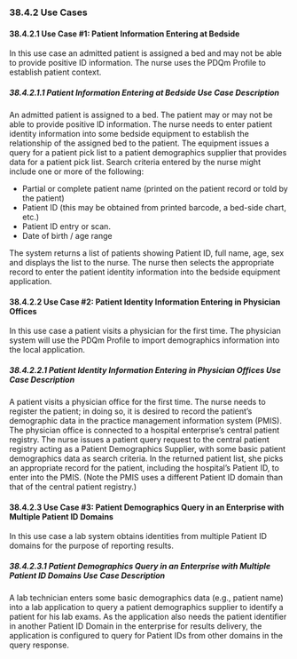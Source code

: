 ### 38.4.2 Use Cases

#### 38.4.2.1 Use Case #1: Patient Information Entering at Bedside
In this use case an admitted patient is assigned a bed and may not be able to provide positive ID information. The nurse uses the PDQm Profile to establish patient context.

##### 38.4.2.1.1 Patient Information Entering at Bedside Use Case Description
An admitted patient is assigned to a bed. The patient may or may not be able to provide positive ID information. The nurse needs to enter patient identity information into some bedside equipment to establish the relationship of the assigned bed to the patient. The equipment issues a query for a patient pick list to a patient demographics supplier that provides data for a patient pick list. Search criteria entered by the nurse might include one or more of the following:

*	Partial or complete patient name (printed on the patient record or told by the patient)
*	Patient ID (this may be obtained from printed barcode, a bed-side chart, etc.)
*	Patient ID entry or scan.
*	Date of birth / age range

The system returns a list of patients showing Patient ID, full name, age, sex and displays the list to the nurse. The nurse then selects the appropriate record to enter the patient identity information into the bedside equipment application.

#### 38.4.2.2 Use Case #2: Patient Identity Information Entering in Physician Offices
In this use case a patient visits a physician for the first time. The physician system will use the PDQm Profile to import demographics information into the local application.

##### 38.4.2.2.1 Patient Identity Information Entering in Physician Offices Use Case Description
A patient visits a physician office for the first time. The nurse needs to register the patient; in doing so, it is desired to record the patient’s demographic data in the practice management information system (PMIS). The physician office is connected to a hospital enterprise’s central patient registry. The nurse issues a patient query request to the central patient registry acting as a Patient Demographics Supplier, with some basic patient demographics data as search criteria. In the returned patient list, she picks an appropriate record for the patient, including the hospital’s Patient ID, to enter into the PMIS. (Note the PMIS uses a different Patient ID domain than that of the central patient registry.)

#### 38.4.2.3 Use Case #3: Patient Demographics Query in an Enterprise with Multiple Patient ID Domains
In this use case a lab system obtains identities from multiple Patient ID domains for the purpose of reporting results.

##### 38.4.2.3.1 Patient Demographics Query in an Enterprise with Multiple Patient ID Domains Use Case Description
A lab technician enters some basic demographics data (e.g., patient name) into a lab application to query a patient demographics supplier to identify a patient for his lab exams. As the application also needs the patient identifier in another Patient ID Domain in the enterprise for results delivery, the application is configured to query for Patient IDs from other domains in the query response.
